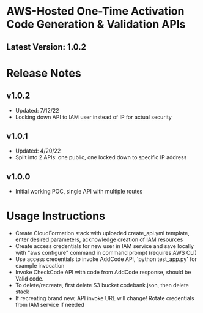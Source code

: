 # AWS-Hosted One-Time Activation Code Generation & Validation APIs

## Latest Version: 1.0.2

# Release Notes
## v1.0.2
* Updated: 7/12/22
* Locking down API to IAM user instead of IP for actual security

## v1.0.1
* Updated: 4/20/22
* Split into 2 APIs: one public, one locked down to specific IP address

## v1.0.0
* Initial working POC, single API with multiple routes


# Usage Instructions
* Create CloudFormation stack with uploaded create_api.yml template, enter desired parameters, acknowledge creation of IAM resources
* Create access credentials for new user in IAM service and save locally with "aws configure" command in command prompt (requires AWS CLI)
* Use access credentials to invoke AddCode API, 'python test_app.py' for example invocation
* Invoke CheckCode API with code from AddCode response, should be Valid code.
* To delete/recreate, first delete S3 bucket codebank.json, then delete stack
* If recreating brand new, API invoke URL will change! Rotate credentials from IAM service if needed